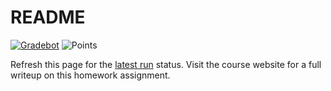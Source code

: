README
=================================================

[![Gradebot](../../actions/workflows/classroom.yml/badge.svg)](../../actions/workflows/classroom.yml) ![Points](../../blob/badges/points.svg)

Refresh this page for the [latest run](actions) status. Visit the course website for a full writeup on this homework assignment.